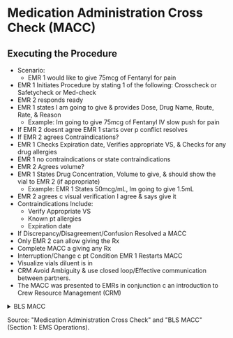 # Medication Administration Cross Check (MACC)

## Executing the Procedure

- Scenario:
  - EMR 1 would like to give 75mcg of Fentanyl for pain
- EMR 1 Initiates Procedure by stating 1 of the following: Crosscheck or Safetycheck or Med-check
- EMR 2 responds ready
- EMR 1 states I am going to give & provides Dose, Drug Name, Route, Rate, & Reason
  - Example: Im going to give 75mcg of Fentanyl IV slow push for pain
- If EMR 2 doesnt agree  EMR 1 starts over p conflict resolves
- If EMR 2 agrees  Contraindications?
- EMR 1  Checks Expiration date, Verifies appropriate VS, & Checks for any drug allergies
- EMR 1  no contraindications or state contraindications
- EMR 2 Agrees  volume?
- EMR 1 States  Drug Concentration, Volume to give, & should show the vial to EMR 2 (if appropriate)
  - Example: EMR 1 States  50mcg/mL, Im going to give 1.5mL
- EMR 2 agrees c visual verification  I agree & says give it
- Contraindications Include:
  - Verify Appropriate VS
  - Known pt allergies
  - Expiration date
- If Discrepancy/Disagreement/Confusion  Resolved a MACC
- Only EMR 2 can allow giving the Rx
- Complete MACC a giving any Rx
- Interruption/Change c pt Condition  EMR 1 Restarts MACC
- Visualize vials diluent is in
- CRM  Avoid Ambiguity & use closed loop/Effective communication between partners.
- The MACC was presented to EMRs in conjunction c an introduction to Crew Resource Management (CRM)

<details>
<summary>BLS MACC</summary>

- BLS EMRs
- Positive Visual Verification of Info on drug label
- Drug name, Concentration, & Expiration Date
- Procedure still requires an OutLoud Verbal/Visual Verification
- Strategic Error Traps:
  - EMR 1 Initiates an attentional check c EMR 2
  - Says  Med-Check/Safety-Check/Cross-Check
  - EMR 2 says  Ready
  - EMR 1 Affirms that they have full attention of EMR 2
  - EMR 1 States  Dose, Drug Name, Route, Rate, & Reason
- Contraindications Verification  Expired Rx, Pt drug allergies, PMH, Prescription Rx Interactions
- Not required to Verbalize Contraindications unless Present
- Some EMRs choose to verify Appropriate VS, Pt drug Allergy Status, & Expiration date out loud anyway.
- The last & final steps in the process were designed to catch Errors of action  Behavior Slips/Lapses that may not have been Corrected c  Both EMRs Verify Volume EMR-1 will give
- Vial = Dose
- Avoid terms like  Amp or Vial
- Visual verification  Prevents wrong drug errors
- Abbott  Doesnt require Visual Verification if EMR 2 is driving
- In summary, this procedure was designed to catch:
  - Wrong Drug       (Skill Based Error)
  - Wrong Dose            (Skill/Rule/Knowledge Based Error)
  - Wrong Concentration (Skill/Rule Based Error)
  - Wrong Volume to give      (Knowledge Based Error)
  - Wrong Duration                     (Rule Based Error)
  - Wrong Situation or reason          (Rule Based Error)
  - Absolute/Relative Contraindications Allergies/Interactions/Expired (Rule Based Error)

</details>

Source: "Medication Administration Cross Check" and "BLS MACC" (Section 1: EMS Operations).
